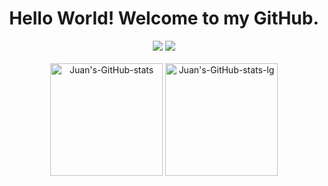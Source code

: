 <h1 align="center" font-weight= "bold">Hello World! Welcome to my GitHub.</h1>

<!-- Vizualização de dados e linguagens utilizadas no GitHub -->
<div align="center" justify-content="space-between">
<div>
<a href="mailto:j1108gody@outlook.com" target="_blank"><img src="https://img.shields.io/badge/Outlook-0078D4?style=for-the-badge&logo=microsoft-outlook&logoColor=white"></a>
  <a href="https://www.linkedin.com/in/juan-godoy-316240261/" target="_blank"><img src="https://img.shields.io/badge/LinkedIn-0077B5?style=for-the-badge&logo=linkedin&logoColor=white"></a>
</div>
<br>
<picture>
  <source media="(prefers-color-scheme: dark)" srcset="https://github-readme-stats-jixatos.vercel.app/api?username=Jixatos&show_icons=true&theme=dark&include_all_commits=true&count_private=true">
  <source media="(prefers-color-scheme: ligh)" srcset="https://github-readme-stats-jixatos.vercel.app/api?username=Jixatos&show_icons=true&theme=swift&include_all_commits=true&count_private=true">
  <img alt="Juan's-GitHub-stats" height="180" src="https://github-readme-stats-jixatos.vercel.app/api?username=Jixatos&show_icons=true&theme=swift&include_all_commits=true&count_private=true">
</picture>
<picture>
  <source media="(prefers-color-scheme: dark)" srcset="https://github-readme-stats-jixatos.vercel.app/api/top-langs/?username=Jixatos&layout=compact&langs_count=7&theme=dark">
  <source media="(prefers-color-scheme: ligh)" srcset="https://github-readme-stats-jixatos.vercel.app/api/top-langs/?username=Jixatos&layout=compact&langs_count=7&theme=swift">
  <img alt="Juan's-GitHub-stats-lg" height="180em" src="https://github-readme-stats-jixatos.vercel.app/api/top-langs/?username=Jixatos&layout=compact&langs_count=7&theme=swift">
</picture>
</div>

<!-- Texto informativo  -->
